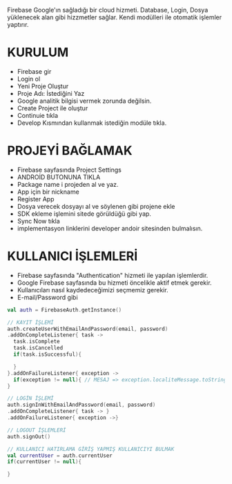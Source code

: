 Firebase Google'ın sağladığı bir cloud hizmeti.
Database, Login, Dosya yüklenecek alan gibi hizzmetler sağlar.
Kendi modülleri ile otomatik işlemler yaptırır.

# KURULUM
- Firebase gir
- Login ol
- Yeni Proje Oluştur
- Proje Adı: İstediğini Yaz
- Google analitik bilgisi vermek zorunda değilsin.
- Create Project ile oluştur
- Continuie tıkla
- Develop Kısmından kullanmak istediğin modüle tıkla.

# PROJEYİ BAĞLAMAK
- Firebase sayfasında Project Settings
- ANDROİD BUTONUNA TIKLA
- Package name i projeden al ve yaz.
- App için bir nickname
- Register App
- Dosya verecek dosyayı al ve söylenen gibi projene ekle
- SDK ekleme işlemini sitede görüldüğü gibi yap.
- Sync Now tıkla
- implementasyon linklerini developer andoir sitesinden bulmalısın.

# KULLANICI İŞLEMLERİ
- Firebase sayfasında "Authentication" hizmeti ile yapılan işlemlerdir.
- Google Firebase sayfasında bu hizmeti öncelikle aktif etmek gerekir.
- Kullanıcıları nasıl kaydedeceğimizi seçmemiz gerekir.
- E-mail/Password gibi

```kotlin
val auth = FirebaseAuth.getInstance()

// KAYIT İŞLEMİ
auth.createUserWithEmailAndPassword(email, password)
.addOnCompleteListener{ task ->
  task.isComplete
  task.isCancelled
  if(task.isSuccessful){

  }
}.addOnFailureListener{ exception ->
  if(exception != null){ // MESAJ => exception.localiteMessage.toString() }
}

// LOGİN İŞLEMİ
auth.signInWithEmailAndPassword(email, password)
.addOnCompleteListener{ task -> }
.addOnFailureListener{ exception ->}

// LOGOUT İŞLEMLERİ
auth.signOut()

// KULLANICI HATIRLAMA GİRİŞ YAPMIŞ KULLANICIYI BULMAK
val currentUser = auth.currentUser
if(currentUser != null){

}
```



#
